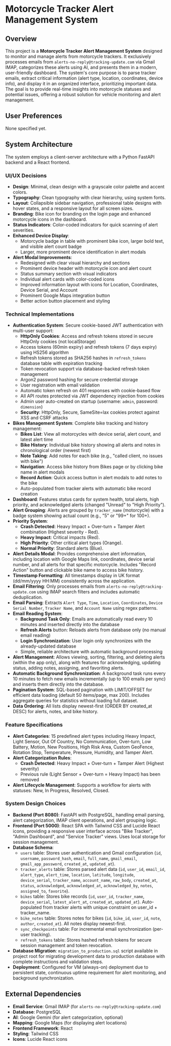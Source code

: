 # Motorcycle Tracker Alert Management System

## Overview
This project is a **Motorcycle Tracker Alert Management System** designed to monitor and manage alerts from motorcycle trackers. It exclusively processes emails from `alerts-no-reply@tracking-update.com` via Gmail IMAP, categorizes these alerts using AI, and presents them in a modern, user-friendly dashboard. The system's core purpose is to parse tracker emails, extract critical information (alert type, location, coordinates, device info), and display it in an organized interface, prioritizing important data. The goal is to provide real-time insights into motorcycle statuses and potential issues, offering a robust solution for vehicle monitoring and alert management.

## User Preferences
None specified yet.

## System Architecture
The system employs a client-server architecture with a Python FastAPI backend and a React frontend.

### UI/UX Decisions
- **Design**: Minimal, clean design with a grayscale color palette and accent colors.
- **Typography**: Clean typography with clear hierarchy, using system fonts.
- **Layout**: Collapsible sidebar navigation, professional table designs with hover states, and a responsive layout for all screen sizes.
- **Branding**: Bike icon for branding on the login page and enhanced motorcycle icons in the dashboard.
- **Status Indicators**: Color-coded indicators for quick scanning of alert severities.
- **Enhanced Device Display**: 
    - Motorcycle badge in table with prominent bike icon, larger bold text, and visible alert count badge
    - Larger, more prominent device identification in alert modals
- **Alert Modal Improvements**: 
    - Redesigned with clear visual hierarchy and sections
    - Prominent device header with motorcycle icon and alert count
    - Status summary section with visual indicators
    - Individual alert cards with color-coded icons
    - Improved information layout with icons for Location, Coordinates, Device Serial, and Account
    - Prominent Google Maps integration button
    - Better action button placement and styling

### Technical Implementations
- **Authentication System**: Secure cookie-based JWT authentication with multi-user support:
    - **HttpOnly Cookies**: Access and refresh tokens stored in secure HttpOnly cookies (not localStorage)
    - Access tokens (60min expiry) and refresh tokens (7 days expiry) using HS256 algorithm
    - Refresh tokens stored as SHA256 hashes in `refresh_tokens` database table with expiration tracking
    - Token revocation support via database-backed refresh token management
    - Argon2 password hashing for secure credential storage
    - User registration with email validation
    - Automatic token refresh on 401 responses with cookie-based flow
    - All API routes protected via JWT dependency injection from cookies
    - Admin user auto-created on startup (username: `admin`, password: `dimension`)
    - **Security**: HttpOnly, Secure, SameSite=lax cookies protect against XSS and CSRF attacks
- **Bikes Management System**: Complete bike tracking and history management:
    - **Bikes List**: View all motorcycles with device serial, alert count, and latest alert time
    - **Bike History**: Individual bike history showing all alerts and notes in chronological order (newest first)
    - **Note Taking**: Add notes for each bike (e.g., "called client, no issues with bike")
    - **Navigation**: Access bike history from Bikes page or by clicking bike name in alert modals
    - **Record Action**: Quick access button in alert modals to add notes to the bike
    - Auto-populated from tracker alerts with automatic bike record creation
- **Dashboard**: Features status cards for system health, total alerts, high priority, and acknowledged alerts (changed "Unread" to "High Priority").
- **Alert Grouping**: Alerts are grouped by `tracker_name` (motorcycle) with a badge system showing actual count (e.g., "5" or "99+" for 100+).
- **Priority System**:
    - **Crash Detected**: Heavy Impact + Over-turn + Tamper Alert combination (Highest severity - Red).
    - **Heavy Impact**: Critical impacts (Red).
    - **High Priority**: Other critical alert types (Orange).
    - **Normal Priority**: Standard alerts (Blue).
- **Alert Details Modal**: Provides comprehensive alert information, including location with Google Maps link, coordinates, device serial number, and all alerts for that specific motorcycle. Includes "Record Action" button and clickable bike name to access bike history.
- **Timestamp Formatting**: All timestamps display in UK format (dd/mm/yyyy HH:MM) consistently across the application.
- **Email Filtering**: Only processes emails from `alerts-no-reply@tracking-update.com` using IMAP search filters and includes automatic deduplication.
- **Email Parsing**: Extracts `Alert Type`, `Time`, `Location`, `Coordinates`, `Device Serial Number`, `Tracker Name`, and `Account Name` using regex patterns.
- **Email Reading System**:
    - **Background Task Only**: Emails are automatically read every 10 minutes and inserted directly into the database
    - **Refresh Alerts** button: Reloads alerts from database only (no manual email reading)
    - **Login Synchronization**: User login only synchronizes with the already-updated database
    - Simple, reliable architecture with automatic background processing
- **Alert Management**: Allows viewing, sorting, filtering, and deleting alerts (within the app only), along with features for acknowledging, updating status, adding notes, assigning, and favoriting alerts.
- **Automatic Background Synchronization**: A background task runs every 10 minutes to fetch new emails incrementally (up to 100 emails per sync) and inserts them directly into the database.
- **Pagination System**: SQL-based pagination with LIMIT/OFFSET for efficient data loading (default 50 items/page, max 200). Includes aggregate queries for statistics without loading full dataset.
- **Data Ordering**: All lists display newest-first (ORDER BY created_at DESC) for alerts, notes, and bike history.

### Feature Specifications
- **Alert Categories**: 15 predefined alert types including Heavy Impact, Light Sensor, Out Of Country, No Communication, Over-turn, Low Battery, Motion, New Positions, High Risk Area, Custom GeoFence, Rotation Stop, Temperature, Pressure, Humidity, and Tamper Alert.
- **Alert Categorization Rules**:
    - **Crash Detected**: Heavy Impact + Over-turn + Tamper Alert (Highest severity)
    - Previous rule (Light Sensor + Over-turn = Heavy Impact) has been removed
- **Alert Lifecycle Management**: Supports a workflow for alerts with statuses: New, In Progress, Resolved, Closed.

### System Design Choices
- **Backend (Port 8080)**: FastAPI with PostgreSQL, handling email parsing, alert categorization, IMAP client operations, and alert grouping logic.
- **Frontend (Port 5000)**: React SPA with Tailwind CSS and Lucide React icons, providing a responsive user interface across "Bike Tracker", "Admin Dashboard", and "Service Tracker" views. Uses local storage for session management.
- **Database Schema**:
    - `users` table: Stores user authentication and Gmail configuration (`id`, `username`, `password_hash`, `email`, `full_name`, `gmail_email`, `gmail_app_password`, `created_at`, `updated_at`).
    - `tracker_alerts` table: Stores parsed alert data (`id`, `user_id`, `email_id`, `alert_type`, `alert_time`, `location`, `latitude`, `longitude`, `device_serial`, `tracker_name`, `account_name`, `raw_body`, `created_at`, `status`, `acknowledged`, `acknowledged_at`, `acknowledged_by`, `notes`, `assigned_to`, `favorite`).
    - `bikes` table: Stores bike records (`id`, `user_id`, `tracker_name`, `device_serial`, `latest_alert_at`, `created_at`, `updated_at`). Auto-populated from tracker alerts with unique constraint on user_id + tracker_name.
    - `bike_notes` table: Stores notes for bikes (`id`, `bike_id`, `user_id`, `note`, `author`, `created_at`). All notes display newest-first.
    - `sync_checkpoints` table: For incremental email synchronization (per-user tracking).
    - `refresh_tokens` table: Stores hashed refresh tokens for secure session management and token revocation.
- **Database Migration**: `migration_to_production.sql` script available in project root for migrating development data to production database with complete instructions and validation steps.
- **Deployment**: Configured for VM (always-on) deployment due to persistent state, continuous uptime requirement for alert monitoring, and background synchronization.

## External Dependencies
- **Email Service**: Gmail IMAP (for `alerts-no-reply@tracking-update.com`)
- **Database**: PostgreSQL
- **AI**: Google Gemini (for alert categorization, optional)
- **Mapping**: Google Maps (for displaying alert locations)
- **Frontend Framework**: React
- **Styling**: Tailwind CSS
- **Icons**: Lucide React icons